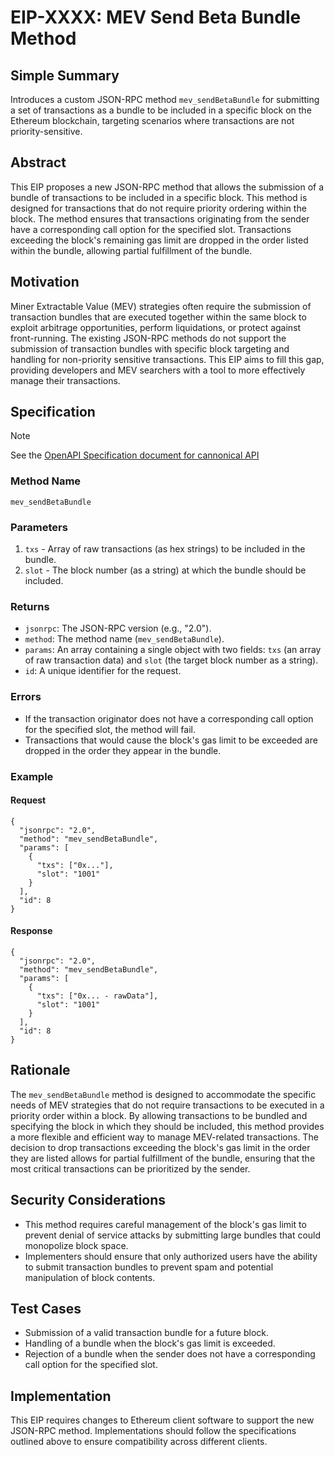 # EIP-XXXX: MEV Send Beta Bundle Method

## Simple Summary
Introduces a custom JSON-RPC method `mev_sendBetaBundle` for submitting a set of transactions as a bundle to be included in a specific block on the Ethereum blockchain, targeting scenarios where transactions are not priority-sensitive.

## Abstract
This EIP proposes a new JSON-RPC method that allows the submission of a bundle of transactions to be included in a specific block. This method is designed for transactions that do not require priority ordering within the block. The method ensures that transactions originating from the sender have a corresponding call option for the specified slot. Transactions exceeding the block's remaining gas limit are dropped in the order listed within the bundle, allowing partial fulfillment of the bundle.

## Motivation
Miner Extractable Value (MEV) strategies often require the submission of transaction bundles that are executed together within the same block to exploit arbitrage opportunities, perform liquidations, or protect against front-running. The existing JSON-RPC methods do not support the submission of transaction bundles with specific block targeting and handling for non-priority sensitive transactions. This EIP aims to fill this gap, providing developers and MEV searchers with a tool to more effectively manage their transactions.

## Specification

> [!NOTE]
> See the [OpenAPI Specification document for cannonical API](https://github.com/manifoldfinance/rpc-eip-drafts/blob/master/mev_sendbetabundle/openapi.yaml)

### Method Name
`mev_sendBetaBundle`

### Parameters
1. `txs` - Array of raw transactions (as hex strings) to be included in the bundle.
2. `slot` - The block number (as a string) at which the bundle should be included.

### Returns
- `jsonrpc`: The JSON-RPC version (e.g., "2.0").
- `method`: The method name (`mev_sendBetaBundle`).
- `params`: An array containing a single object with two fields: `txs` (an array of raw transaction data) and `slot` (the target block number as a string).
- `id`: A unique identifier for the request.

### Errors
- If the transaction originator does not have a corresponding call option for the specified slot, the method will fail.
- Transactions that would cause the block's gas limit to be exceeded are dropped in the order they appear in the bundle.

### Example

#### Request

```jsonc
{
  "jsonrpc": "2.0",
  "method": "mev_sendBetaBundle",
  "params": [
    {
      "txs": ["0x..."],
      "slot": "1001"
    }
  ],
  "id": 8
}
```

#### Response

```jsonc
{
  "jsonrpc": "2.0",
  "method": "mev_sendBetaBundle",
  "params": [
    {
      "txs": ["0x... - rawData"],
      "slot": "1001"
    }
  ],
  "id": 8
}
```

## Rationale
The `mev_sendBetaBundle` method is designed to accommodate the specific needs of MEV strategies that do not require transactions to be executed in a priority order within a block. By allowing transactions to be bundled and specifying the block in which they should be included, this method provides a more flexible and efficient way to manage MEV-related transactions. The decision to drop transactions exceeding the block's gas limit in the order they are listed allows for partial fulfillment of the bundle, ensuring that the most critical transactions can be prioritized by the sender.

## Security Considerations

- This method requires careful management of the block's gas limit to prevent denial of service attacks by submitting large bundles that could monopolize block space.
- Implementers should ensure that only authorized users have the ability to submit transaction bundles to prevent spam and potential manipulation of block contents.

## Test Cases
- Submission of a valid transaction bundle for a future block.
- Handling of a bundle when the block's gas limit is exceeded.
- Rejection of a bundle when the sender does not have a corresponding call option for the specified slot.

## Implementation
This EIP requires changes to Ethereum client software to support the new JSON-RPC method. Implementations should follow the specifications outlined above to ensure compatibility across different clients.
